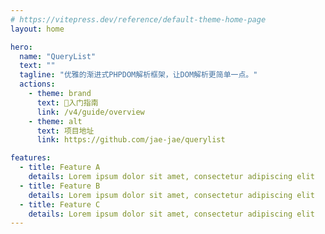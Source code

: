 ```yaml
---
# https://vitepress.dev/reference/default-theme-home-page
layout: home

hero:
  name: "QueryList"
  text: ""
  tagline: "优雅的渐进式PHPDOM解析框架，让DOM解析更简单一点。"
  actions:
    - theme: brand
      text: 🚀入门指南
      link: /v4/guide/overview
    - theme: alt
      text: 项目地址
      link: https://github.com/jae-jae/querylist

features:
  - title: Feature A
    details: Lorem ipsum dolor sit amet, consectetur adipiscing elit
  - title: Feature B
    details: Lorem ipsum dolor sit amet, consectetur adipiscing elit
  - title: Feature C
    details: Lorem ipsum dolor sit amet, consectetur adipiscing elit
---
```


